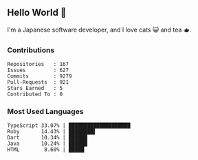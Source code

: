 ## Hello World 👋

I'm a Japanese software developer, and I love cats 😺 and tea 🫖.

### Contributions

    Repositories   : 167
    Issues         : 627
    Commits        : 9279
    Pull-Requests  : 921
    Stars Earned   : 5
    Contributed To : 0

### Most Used Languages

    TypeScript 33.07% | ████████████████████
    Ruby       14.43% | ████████▌
    Dart       10.34% | ██████
    Java       10.24% | ██████
    HTML        8.60% | █████
